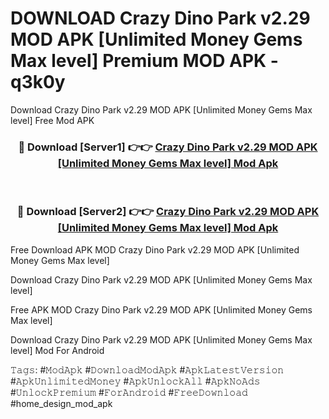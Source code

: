 # DOWNLOAD Crazy Dino Park v2.29 MOD APK [Unlimited Money Gems Max level] Premium MOD APK - q3k0y
Download Crazy Dino Park v2.29 MOD APK [Unlimited Money Gems Max level] Free Mod APK

<div align="center">
<h3>🔴 Download [Server1] 👉👉 <a href="https://apk-comot.site?title=Crazy_Dino_Park_v2.29_MOD_APK_[Unlimited_Money_Gems_Max_level]">Crazy Dino Park v2.29 MOD APK [Unlimited Money Gems Max level] Mod Apk</a></h3><br>

<h3>🔴 Download [Server2] 👉👉 <a href="https://apk-comot.site?title=Crazy_Dino_Park_v2.29_MOD_APK_[Unlimited_Money_Gems_Max_level]">Crazy Dino Park v2.29 MOD APK [Unlimited Money Gems Max level] Mod Apk</a></h3>
</div>


Free Download APK MOD Crazy Dino Park v2.29 MOD APK [Unlimited Money Gems Max level]

Download Crazy Dino Park v2.29 MOD APK [Unlimited Money Gems Max level] 

Free APK MOD Crazy Dino Park v2.29 MOD APK [Unlimited Money Gems Max level] 

Download Crazy Dino Park v2.29 MOD APK [Unlimited Money Gems Max level] Mod For Android

𝚃𝚊𝚐𝚜: #𝙼𝚘𝚍𝙰𝚙𝚔 #𝙳𝚘𝚠𝚗𝚕𝚘𝚊𝚍𝙼𝚘𝚍𝙰𝚙𝚔 #𝙰𝚙𝚔𝙻𝚊𝚝𝚎𝚜𝚝𝚅𝚎𝚛𝚜𝚒𝚘𝚗 #𝙰𝚙𝚔𝚄𝚗𝚕𝚒𝚖𝚒𝚝𝚎𝚍𝙼𝚘𝚗𝚎𝚢 #𝙰𝚙𝚔𝚄𝚗𝚕𝚘𝚌𝚔𝙰𝚕𝚕 #𝙰𝚙𝚔𝙽𝚘𝙰𝚍𝚜 #𝚄𝚗𝚕𝚘𝚌𝚔𝙿𝚛𝚎𝚖𝚒𝚞𝚖 #𝙵𝚘𝚛𝙰𝚗𝚍𝚛𝚘𝚒𝚍 #𝙵𝚛𝚎𝚎𝙳𝚘𝚠𝚗𝚕𝚘𝚊𝚍 #home_design_mod_apk